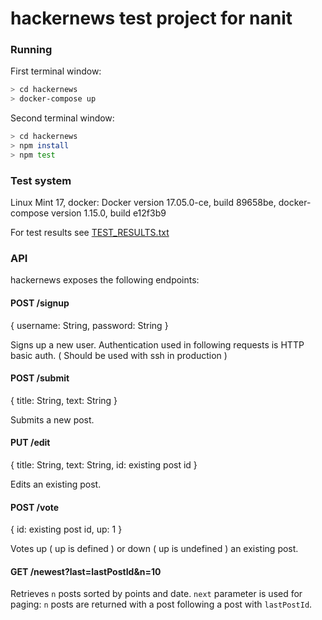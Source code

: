 # hackernews test project for nanit


### Running


First terminal window:

```bash
> cd hackernews
> docker-compose up
```

Second terminal window:

```bash
> cd hackernews
> npm install
> npm test
```
### Test system

Linux Mint 17, docker: Docker version 17.05.0-ce, build 89658be, docker-compose version 1.15.0, build e12f3b9

For test results see [TEST_RESULTS.txt](https://github.com/UKNC/hackernews/blob/master/TEST_RESULTS.txt)


### API

hackernews exposes the following endpoints:

#### POST /signup
{ username: String, password: String }

Signs up a new user. Authentication used in following requests is HTTP basic auth. ( Should be used with ssh in production )

#### POST /submit 
{ title: String, text: String }

Submits a new post.

#### PUT /edit
{ title: String, text: String, id: existing post id }

Edits an existing post.

#### POST /vote
{ id: existing post id, up: 1 }

Votes up ( up is defined ) or down ( up is undefined ) an existing post.

#### GET /newest?last=lastPostId&n=10

Retrieves ``n`` posts sorted by points and date. ``next`` parameter is used for paging: ``n`` posts are returned with a post following a post with ``lastPostId``.
